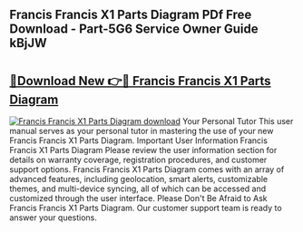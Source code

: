 ## Francis Francis X1 Parts Diagram PDf Free Download - Part-5G6 Service Owner Guide kBjJW

# <h2><a href="http://dflxe2t.blite.top/?on=Francis+Francis+X1+Parts+Diagram">🔗Download New 👉🔴 Francis Francis X1 Parts Diagram</a></h2>

[![Francis Francis X1 Parts Diagram download](https://i.imgur.com/lujVjoI.png)](http://dflxe2t.blite.top/?on=Francis+Francis+X1+Parts+Diagram)
Your Personal Tutor This user manual serves as your personal tutor in mastering the use of your new Francis Francis X1 Parts Diagram. Important User Information Francis Francis X1 Parts Diagram Please review the user information section for details on warranty coverage, registration procedures, and customer support options. Francis Francis X1 Parts Diagram comes with an array of advanced features, including geolocation, smart alerts, customizable themes, and multi-device syncing, all of which can be accessed and customized through the user interface. Please Don't Be Afraid to Ask Francis Francis X1 Parts Diagram. Our customer support team is ready to answer your questions.
